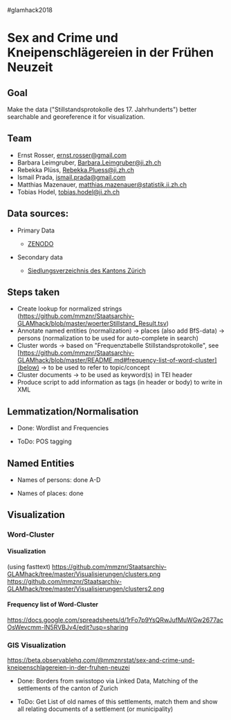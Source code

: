 \#glamhack2018

# Sex and Crime und Kneipenschlägereien in der Frühen Neuzeit

## Goal
Make the data ("Stillstandsprotokolle des 17. Jahrhunderts") better searchable and georeference it for visualization.

## Team
* Ernst Rosser, ernst.rosser@gmail.com
* Barbara Leimgruber, Barbara.Leimgruber@ji.zh.ch
* Rebekka Plüss, Rebekka.Pluess@ji.zh.ch
* Ismail Prada, ismail.prada@gmail.com
* Matthias Mazenauer, matthias.mazenauer@statistik.ji.zh.ch
* Tobias Hodel, tobias.hodel@ji.zh.ch

## Data sources:
* Primary Data

  * [ZENODO](https://zenodo.org/record/1471130)


* Secondary data 

  * [Siedlungsverzeichnis des Kantons Zürich](http://www.web.statistik.zh.ch/cms_siedlungsverzeichnis/daten.php)


## Steps taken

* Create lookup for normalized strings (https://github.com/mmznr/Staatsarchiv-GLAMhack/blob/master/woerterStillstand_Result.tsv)
* Annotate named entities (normalization)
-> places (also add BfS-data)
-> persons (normalization to be used for auto-complete in search)
* Cluster words
-> based on "Frequenztabelle Stillstandsprotokolle", see [https://github.com/mmznr/Staatsarchiv-GLAMhack/blob/master/README.md#frequency-list-of-word-cluster](below)
-> to be used to refer to topic/concept
* Cluster documents
-> to be used as keyword(s) in TEI header
* Produce script to add information as tags (in header or body) to write in XML


## Lemmatization/Normalisation

* Done: Wordlist and Frequencies

* ToDo: POS tagging

## Named Entities

* Names of persons: done A-D

* Names of places: done

## Visualization


### Word-Cluster

#### Visualization
(using fasttext)
https://github.com/mmznr/Staatsarchiv-GLAMhack/tree/master/Visualisierungen/clusters.png
https://github.com/mmznr/Staatsarchiv-GLAMhack/tree/master/Visualisierungen/clusters2.png

#### Frequency list of Word-Cluster
https://docs.google.com/spreadsheets/d/1rFo7p9YsQRwJufMuWGw2677acOsWevcmm-lN5RVBJv4/edit?usp=sharing

### GIS Visualization

https://beta.observablehq.com/@mmznrstat/sex-and-crime-und-kneipenschlagereien-in-der-fruhen-neuzei

* Done: Borders from swisstopo via Linked Data, Matching of the settlements of the canton of Zurich

* ToDo: Get List of old names of this settlements, match them and show all relating documents of a settlement (or municipality) 


